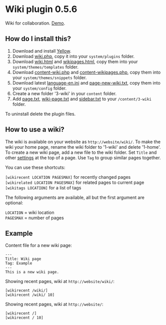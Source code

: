Wiki plugin 0.5.6
=================
Wiki for collaboration. [Demo](http://demo.datenstrom.se/wiki/).

How do I install this?
----------------------
1. Download and install [Yellow](https://github.com/datenstrom/yellow/).  
2. Download [wiki.php](wiki.php?raw=true), copy it into your `system/plugins` folder.  
3. Download [wiki.html](wiki.html?raw=true) and [wikipages.html](wikipages.html?raw=true), copy them into your `system/themes/templates` folder.  
4. Download [content-wiki.php](content-wiki.php?raw=true) and [content-wikipages.php](content-wikipages.php?raw=true), copy them into your `system/themes/snippets` folder.  
5. Download latest [language-en.ini](https://github.com/datenstrom/yellow-extensions/blob/master/languages/english/language-en.ini?raw=true) and [page-new-wiki.txt](page-new-wiki.txt?raw=true), copy them into your `system/config` folder.
6. Create a new folder '3-wiki' in your `content` folder.
7. Add [page.txt](page.txt?raw=true), [wiki-page.txt](wiki-page.txt?raw=true) and [sidebar.txt](sidebar.txt?raw=true) to your `/content/3-wiki` folder.

To uninstall delete the plugin files.

How to use a wiki?
------------------
The wiki is available on your website as `http://website/wiki/`. To make the wiki your home page, rename the wiki folder to '1-wiki' and delete '1-home'. To create a new wiki page, add a new file to the wiki folder. Set `Title` and other [settings](https://github.com/datenstrom/yellow/wiki/Yellow-API#meta-data) at the top of a page. Use `Tag` to group similar pages together.

You can use these shortcuts:

`[wikirecent LOCATION PAGESMAX]` for recently changed pages  
`[wikirelated LOCATION PAGESMAX]` for related pages to current page  
`[wikitags LOCATION]` for a list of tags  

The following arguments are available, all but the first argument are optional:

`LOCATION` = wiki location  
`PAGESMAX` = number of pages  

Example
-------
Content file for a new wiki page:

    ---
    Title: Wiki page
    Tag: Example
    ---
    This is a new wiki page.

Showing recent pages, wiki at `http://website/wiki/`:

    [wikirecent /wiki/]
    [wikirecent /wiki/ 10]

Showing recent pages, wiki at `http://website/`:

    [wikirecent /]
    [wikirecent / 10]